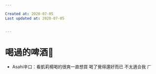 ```yaml
---

Created at: 2020-07-05
Last updated at: 2020-07-05


---
```


# 喝過的啤酒🍻


* Asahi辛口：看凱莉楊喝的很爽一直想買 喝了覺得還好而已 不太適合我 ㄏ

